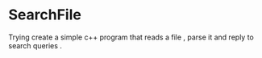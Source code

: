 # SearchFile
Trying create a simple c++ program that reads a file , parse it and reply to search queries .
